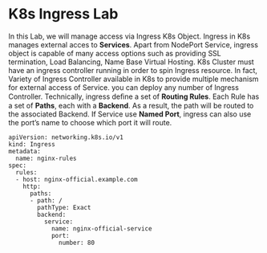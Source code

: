 # K8s Ingress Lab 
In this Lab, we will manage access via Ingress K8s Object. 
Ingress in K8s manages external acces to **Services**. Apart from NodePort Service, ingress object is capable of many access options such as providing SSL termination, Load Balancing, Name Base Virtual Hosting.
K8s Cluster must have an ingress controller running in order to spin Ingress resource. In fact, Variety of Ingress Controller available in K8s to provide multiple mechanism for external access of Service. you can deploy any number of Ingress Controller.
Technically, ingress deﬁne a set of **Routing Rules**. Each Rule has a set of **Paths**, each with a **Backend**. As a result, the path will be routed to the associated Backend. If Service use **Named Port**, ingress can also use the port’s name to choose which port it will route.
```
apiVersion: networking.k8s.io/v1
kind: Ingress
metadata:
  name: nginx-rules
spec:
  rules:
  - host: nginx-official.example.com
    http:
      paths:
      - path: /
        pathType: Exact
        backend:
          service:
            name: nginx-official-service
            port:
              number: 80
```
